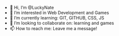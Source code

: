 - 👋 Hi, I’m @LuckyNate
- 👀 I’m interested in Web Development and Games
- 🌱 I’m currently learning: GIT, GITHUB, CSS, JS
- 💞️ I’m looking to collaborate on: learning and games
- 📫 How to reach me: Leave me a message!

<!---
LuckyNate/LuckyNate is a ✨ special ✨ repository because its `README.md` (this file) appears on your GitHub profile.
You can click the Preview link to take a look at your changes.
--->
